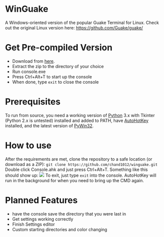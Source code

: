 # WinGuake
A Windows-oriented version of the popular Guake Terminal for Linux. Check out the original Linux version here: https://github.com/Guake/guake/

# Get Pre-compiled Version
- Download from [here](https://www.dropbox.com/s/k770odk34b3uyg2/winguake.zip?dl=1).
- Extract the zip to the directory of your choice
- Run console.exe
- Press Ctrl+Alt+T to start up the console
- When done, type `exit` to close the console

# Prerequisites
 To run from source, you need a working version of [Python](http://python.org) 3.x with Tkinter (Python 2.x is untested) installed and added to PATH, have [AutoHotKey](https://autohotkey.com/) installed, and the latest version of [PyWin32](https://sourceforge.net/projects/pywin32/).

# How to use
After the requirements are met, clone the repository to a safe location (or download as a ZIP):
`git clone https://github.com/chand1012/winguake.git`
Double click Console.ahk and just press Ctrl+Alt+T. Something like this should show up:
![](https://i.imgur.com/LbEgJKY.png)
To exit, just type `exit` into the console. AutoHotKey will run in the background for when you need to bring up the CMD again.

# Planned Features
- have the console save the directory that you were last in
- Get settings working correctly
- Finish Settings editor
- Custom starting directories and color changing
